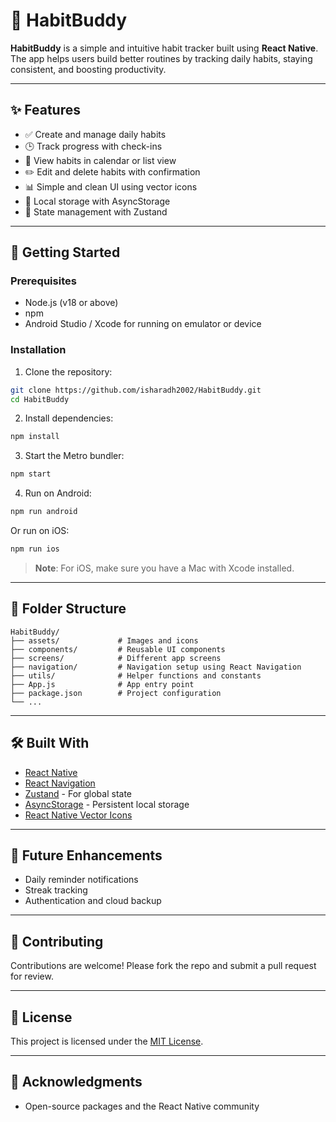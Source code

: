 # 📱 HabitBuddy

**HabitBuddy** is a simple and intuitive habit tracker built using **React Native**. The app helps users build better routines by tracking daily habits, staying consistent, and boosting productivity.

---

## ✨ Features

- ✅ Create and manage daily habits
- 🕒 Track progress with check-ins
- 📅 View habits in calendar or list view
- ✏️ Edit and delete habits with confirmation
- 📊 Simple and clean UI using vector icons
- 💾 Local storage with AsyncStorage
- 🧠 State management with Zustand

---

## 🚀 Getting Started

### Prerequisites

- Node.js (v18 or above)
- npm
- Android Studio / Xcode for running on emulator or device

### Installation

1. Clone the repository:

```bash
git clone https://github.com/isharadh2002/HabitBuddy.git
cd HabitBuddy
```

2. Install dependencies:

```bash
npm install
```

3. Start the Metro bundler:

```bash
npm start
```

4. Run on Android:

```bash
npm run android
```

Or run on iOS:

```bash
npm run ios
```

> **Note**: For iOS, make sure you have a Mac with Xcode installed.

---

## 📂 Folder Structure

```
HabitBuddy/
├── assets/             # Images and icons
├── components/         # Reusable UI components
├── screens/            # Different app screens
├── navigation/         # Navigation setup using React Navigation
├── utils/              # Helper functions and constants
├── App.js              # App entry point
├── package.json        # Project configuration
└── ...
```

---

## 🛠️ Built With

- [React Native](https://reactnative.dev/)
- [React Navigation](https://reactnavigation.org/)
- [Zustand](https://github.com/pmndrs/zustand) - For global state
- [AsyncStorage](https://github.com/react-native-async-storage/async-storage) - Persistent local storage
- [React Native Vector Icons](https://github.com/oblador/react-native-vector-icons)

---

## 📌 Future Enhancements

- Daily reminder notifications
- Streak tracking
- Authentication and cloud backup

---

## 🤝 Contributing

Contributions are welcome! Please fork the repo and submit a pull request for review.

---

## 📄 License

This project is licensed under the [MIT License](LICENSE).

---

## 🙏 Acknowledgments

- Open-source packages and the React Native community
